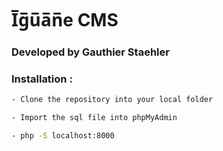 # I̅g̅u̅a̅n̅e CMS
### Developed by Gauthier Staehler

### Installation :

```sh
- Clone the repository into your local folder

- Import the sql file into phpMyAdmin

- php -S localhost:8000
```